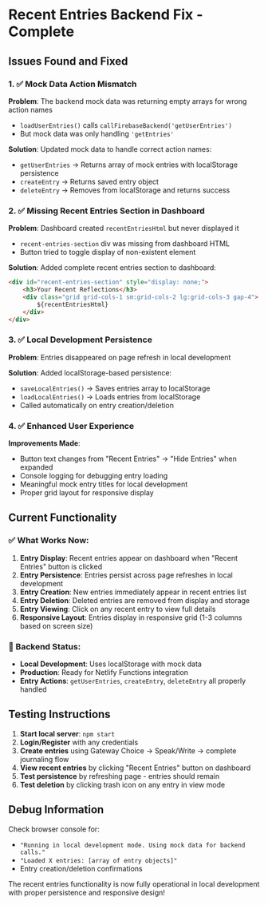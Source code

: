 # Recent Entries Backend Fix - Complete

## Issues Found and Fixed

### 1. ✅ Mock Data Action Mismatch
**Problem**: The backend mock data was returning empty arrays for wrong action names
- `loadUserEntries()` calls `callFirebaseBackend('getUserEntries')` 
- But mock data was only handling `'getEntries'`

**Solution**: Updated mock data to handle correct action names:
- `getUserEntries` → Returns array of mock entries with localStorage persistence
- `createEntry` → Returns saved entry object  
- `deleteEntry` → Removes from localStorage and returns success

### 2. ✅ Missing Recent Entries Section in Dashboard
**Problem**: Dashboard created `recentEntriesHtml` but never displayed it
- `recent-entries-section` div was missing from dashboard HTML
- Button tried to toggle display of non-existent element

**Solution**: Added complete recent entries section to dashboard:
```html
<div id="recent-entries-section" style="display: none;">
    <h3>Your Recent Reflections</h3>
    <div class="grid grid-cols-1 sm:grid-cols-2 lg:grid-cols-3 gap-4">
        ${recentEntriesHtml}
    </div>
</div>
```

### 3. ✅ Local Development Persistence  
**Problem**: Entries disappeared on page refresh in local development

**Solution**: Added localStorage-based persistence:
- `saveLocalEntries()` → Saves entries array to localStorage
- `loadLocalEntries()` → Loads entries from localStorage
- Called automatically on entry creation/deletion

### 4. ✅ Enhanced User Experience
**Improvements Made**:
- Button text changes from "Recent Entries" → "Hide Entries" when expanded
- Console logging for debugging entry loading
- Meaningful mock entry titles for local development
- Proper grid layout for responsive display

## Current Functionality

### ✅ What Works Now:
1. **Entry Display**: Recent entries appear on dashboard when "Recent Entries" button is clicked
2. **Entry Persistence**: Entries persist across page refreshes in local development
3. **Entry Creation**: New entries immediately appear in recent entries list
4. **Entry Deletion**: Deleted entries are removed from display and storage
5. **Entry Viewing**: Click on any recent entry to view full details
6. **Responsive Layout**: Entries display in responsive grid (1-3 columns based on screen size)

### 🔧 Backend Status:
- **Local Development**: Uses localStorage with mock data
- **Production**: Ready for Netlify Functions integration
- **Entry Actions**: `getUserEntries`, `createEntry`, `deleteEntry` all properly handled

## Testing Instructions

1. **Start local server**: `npm start`
2. **Login/Register** with any credentials
3. **Create entries** using Gateway Choice → Speak/Write → complete journaling flow
4. **View recent entries** by clicking "Recent Entries" button on dashboard
5. **Test persistence** by refreshing page - entries should remain
6. **Test deletion** by clicking trash icon on any entry in view mode

## Debug Information

Check browser console for:
- `"Running in local development mode. Using mock data for backend calls."`
- `"Loaded X entries: [array of entry objects]"`
- Entry creation/deletion confirmations

The recent entries functionality is now fully operational in local development with proper persistence and responsive design!
